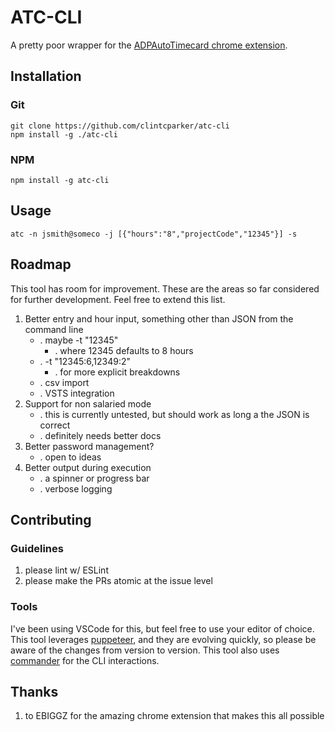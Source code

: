 # ATC-CLI
A pretty poor wrapper for the [ADPAutoTimecard chrome extension](https://github.com/ebiggz/ADPAutoTimecard#adp-autotimecard).

## Installation 

### Git

```
git clone https://github.com/clintcparker/atc-cli
npm install -g ./atc-cli
```

### NPM

```
npm install -g atc-cli
```

## Usage

```
atc -n jsmith@someco -j [{"hours":"8","projectCode","12345"}] -s
```

## Roadmap

This tool has room for improvement. These are the areas so far considered for further development. Feel free to extend this list.

1. Better entry and hour input, something other than JSON from the command line
    * . maybe -t "12345" 
        * . where 12345 defaults to 8 hours
    * . -t "12345:6,12349:2" 
        * . for more explicit breakdowns
    * . csv import
    * . VSTS integration
1. Support for non salaried mode
    * . this is currently untested, but should work as long a the JSON is correct
    * . definitely needs better docs
1. Better password management?
    * . open to ideas
1. Better output during execution
    * . a spinner or progress bar
    * . verbose logging

## Contributing

### Guidelines

1. please lint w/ ESLint
1. please make the PRs atomic at the issue level

### Tools

I've been using VSCode for this, but feel free to use your editor of choice. This tool leverages [puppeteer](https://github.com/GoogleChrome/puppeteer/blob/v0.12.0/docs/api.md#puppeteer), and they are evolving quickly, so please be aware of the changes from version to version. This tool also uses [commander](https://github.com/tj/commander.js/) for the CLI interactions.

## Thanks
1. to EBIGGZ for the amazing chrome extension that makes this all possible